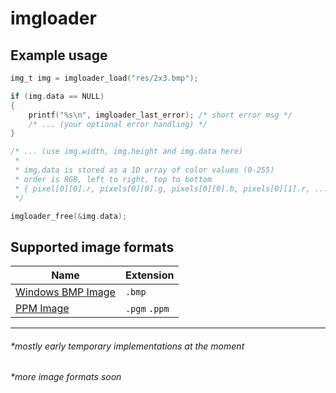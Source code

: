# imgloader

## Example usage
```c
img_t img = imgloader_load("res/2x3.bmp");

if (img.data == NULL)
{
    printf("%s\n", imgloader_last_error); /* short error msg */
    /* ... (your optional error handling) */
}

/* ... (use img.width, img.height and img.data here)
 *
 * img.data is stored as a 1D array of color values (0-255)
 * order is RGB, left to right, top to bottom
 * { pixel[0][0].r, pixels[0][0].g, pixels[0][0].b, pixels[0][1].r, ... }
 */

imgloader_free(&img.data);
```

## Supported image formats
|Name|Extension|
|-|-|
|[Windows BMP Image](https://en.wikipedia.org/wiki/BMP_file_format)|`.bmp`|
|[PPM Image](https://en.wikipedia.org/wiki/Netpbm)|`.pgm` `.ppm`|

---
###### *mostly early temporary implementations at the moment
###### *more image formats soon
